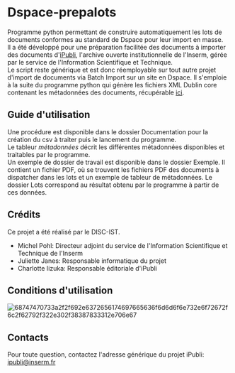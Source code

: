 # Dspace-prepalots

Programme python permettant de construire automatiquement les lots de documents conformes au standard de Dspace pour leur import en masse. <br/>
Il a été développé pour une préparation facilitée des documents à importer des documents d'[iPubli](https://www.ipubli.inserm.fr/), l'archive ouverte institutionnelle de l'Inserm, gérée par le service de l'Information Scientifique et Technique.<br/>
Le script reste générique et est donc réemployable sur tout autre projet d'import de documents via Batch Import sur un site en Dspace. Il s'emploie à la suite du programme python qui génère les fichiers XML Dublin core contenant les métadonnées des documents, récupérable [ici](https://www.github.com/Inserm-IST/Dspace-csv2XMLDB).

## Guide d'utilisation
Une procédure est disponible dans le dossier Documentation pour la création du csv à traiter puis le lancement du programme. <br/>
Le tableur <i>métadonnées</i> décrit les différentes métadonnées disponibles et traitables par le programme.<br/>
Un exemple de dossier de travail est disponible dans le dossier Exemple. Il contient un fichier PDF, où se trouvent les fichiers PDF des documents à dispatcher dans les lots et un exemple de tableur de métadonnées. Le dossier Lots correspond au résultat obtenu par le programme à partir de ces données.

## Crédits
Ce projet a été réalisé par le DISC-IST.
- Michel Pohl: Directeur adjoint du service de l'Information Scientifique et Technique de l'Inserm
- Juliette Janes: Responsable informatique du projet
- Charlotte Iizuka: Responsable éditoriale d'iPubli

## Conditions d'utilisation
![68747470733a2f2f692e6372656174697665636f6d6d6f6e732e6f72672f6c2f62792f322e302f38387833312e706e67](https://user-images.githubusercontent.com/56683417/115525743-a78d2400-a28f-11eb-8e45-4b6e3265a527.png)

## Contacts
Pour toute question, contactez l'adresse générique du projet iPubli: ipubli@inserm.fr
